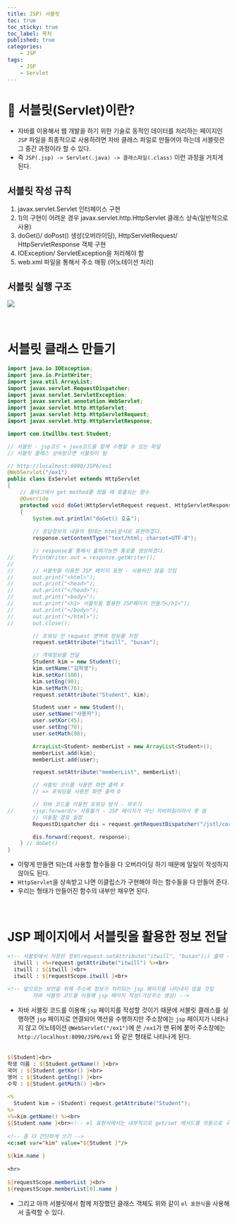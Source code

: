 ```yaml
---
title: JSP) 서블릿
toc: true
toc_sticky: true
toc_label: 목차
published: true
categories:
    - JSP
tags:
    - JSP
    - Servlet
---
```

# 👀 서블릿(Servlet)이란?
* 자바를 이용해서 웹 개발을 하기 위한 기술로 동적인 데이터를 처리하는 페이지인 `JSP` 파일을 최종적으로 사용하려면 자바 클래스 파일로 만들어야 하는데 서블릿은 그 중간 과정이라 할 수 있다.
* 즉 `JSP(.jsp) -> Servlet(.java) -> 클래스파일(.class)` 이런 과정을 거치게 된다.

## 서블릿 작성 규칙
1) javax.servlet.Servlet 인터페이스 구현<br>
2) 1)의 구현이 어려운 경우 javax.servlet.http.HttpServlet 클래스 상속(일반적으로 사용)<br>
3) doGet()/ doPost() 생성(오버라이딩), HttpServletRequest/ HttpServletResponse 객체 구현<br>
4) IOException/ ServletException을 처리해야 함<br>
5) web.xml 파일을 통해서 주소 매핑 (어노테이션 처리)<br>

## 서블릿 실행 구조

<img src="../../assets/images/servletProcess.png"><br><br><br>

# 서블릿 클래스 만들기

```java
import java.io.IOException;
import java.io.PrintWriter;
import java.util.ArrayList;
import javax.servlet.RequestDispatcher;
import javax.servlet.ServletException;
import javax.servlet.annotation.WebServlet;
import javax.servlet.http.HttpServlet;
import javax.servlet.http.HttpServletRequest;
import javax.servlet.http.HttpServletResponse;

import com.itwillbs.test.Student;

// 서블릿 - jsp코드 + java코드를 함께 수행할 수 있는 파일
// 서블릿 클래스 상속받으면 서블릿이 됨

// http://localhost:8090/JSP6/ex1
@WebServlet("/ex1")
public class ExServlet extends HttpServlet 
{
    // 폼태그에서 get method를 썼을 때 호출되는 함수
    @Override
    protected void doGet(HttpServletRequest request, HttpServletResponse response) throws ServletException, IOException 
    {
        System.out.println("doGet() 호출");
		
        // 응답정보의 내용의 형태는 html문서로 표현하겠다.
        response.setContentType("text/html; charset=UTF-8");

        // response를 통해서 출력가능한 통로를 생성하겠다.
//	    PrintWriter out = response.getWriter();
//
//	    // 서블릿을 이용한 JSP 페이지 표현 - 사용하진 않을 것임
//	    out.print("<html>");
//	    out.print("<head>");
//	    out.print("</head>");
//	    out.print("<body>");
//	    out.print("<h1> 서블릿을 활용한 JSP페이지 만들기</h1>");
//	    out.print("</body>");
//	    out.print("</html>");
//	    out.close();

        // 포워딩 전 request 영역에 정보를 저장
        request.setAttribute("itwill", "busan");

        // 객체정보를 전달
        Student kim = new Student();
        kim.setName("김학생");
        kim.setKor(100);
        kim.setEng(90);
        kim.setMath(76);
        request.setAttribute("Student", kim);

        Student user = new Student();
        user.setName("사용자");
        user.setKor(45);
        user.setEng(70);
        user.setMath(98);

        ArrayList<Student> memberList = new ArrayList<Student>();
        memberList.add(kim);
        memberList.add(user);

        request.setAttribute("memberList", memberList);

        // 서블릿 코드를 사용한 화면 출력 X
        // => 포워딩을 사용한 화면 출력 O

        // 자바 코드를 이용한 포워딩 방식 - 외우기
//	    <jsp:forward/> 사용불가 - JSP 페이지가 아닌 자바파일이라서 못 씀
        // 이동할 경로 설정
        RequestDispatcher dis = request.getRequestDispatcher("/jstl/coreSet2.jsp");

        dis.forward(request, response);
	} // doGet()
}
```

* 이렇게 만들면 되는데 사용할 함수들을 다 오버라이딩 하기 때문에 일일이 작성하지 않아도 된다.
* `HttpServlet`을 상속받고 나면 이클립스가 구현해야 하는 함수들을 다 만들어 준다.
* 우리는 형태가 만들어진 함수의 내부만 채우면 된다.<br><br><br>

# JSP 페이지에서 서블릿을 활용한 정보 전달

```jsp
<!-- 서블릿에서 저장된 정보(request.setAttribute("itwill", "busan");) 출력 -->
  itwill : <%=request.getAttribute("itwill") %><br>
  itwill : ${itwill }<br>
  itwill : ${requestScope.itwill }<br>
  
<!-- 앞으로는 보안을 위해 주소에 정보가 처리되는 jsp 페이지를 나타내지 않을 것임
  		자바 서블릿 코드를 이용해 jsp 페이지 작성(가상주소 생성) -->
```

* 자바 서블릿 코드를 이용해 `jsp` 페이지를 작성할 것이기 때문에 서블릿 클래스를 실행하면 `jsp` 페이지로 연결되어 액션을 수행하지만 주소창에는 `jsp` 페이지가 나타나지 않고 어노테이션 `@WebServlet("/ex1")`에 쓴 `/ex1`가 맨 뒤에 붙어 주소창에는 `http://localhost:8090/JSP6/ex1` 와 같은 형태로 나타나게 된다.<br><br>

```jsp
${Student}<br>
학생 이름 : ${Student.getName() }<br>
국어 : ${Student.getKor() }<br>
영어 : ${Student.getEng() }<br>
수학 : ${Student.getMath() }<br>
  
<%
  Student kim = (Student) request.getAttribute("Student");
%>
<%=kim.getName() %><br>
${Student.name }<br><!-- el 표현식에서는 내부적으로 get/set 메서드를 자동으로 구현해 사용함. 그래서 변수명으로도 접근가능 -->
  
<!-- 좀 더 간단하게 쓰기 -->
<c:set var="kim" value="${Student }"/>
  
${kim.name }
  
<hr>
  
${requestScope.memberList }<br>
${requestScope.memberList[0].name }
```

* 그리고 아까 서블릿에서 함께 저장했던 클래스 객체도 위와 같이 `el 표현식`을 사용해서 출력할 수 있다.
